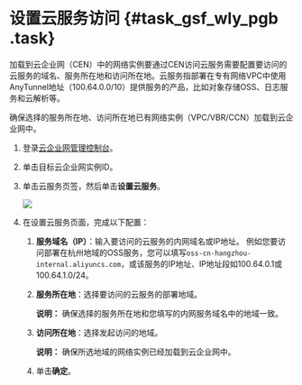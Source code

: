 # 设置云服务访问 {#task_gsf_wly_pgb .task}

加载到云企业网（CEN）中的网络实例要通过CEN访问云服务需要配置要访问的云服务的域名、服务所在地和访问所在地。云服务指部署在专有网络VPC中使用AnyTunnel地址（100.64.0.0/10）提供服务的产品，比如对象存储OSS、日志服务和云解析等。

确保选择的服务所在地、访问所在地已有网络实例（VPC/VBR/CCN）加载到云企业网中。

1.  登录[云企业网管理控制台](https://cen.console.aliyun.com/)。
2.  单击目标云企业网实例ID。
3.  单击云服务页签，然后单击**设置云服务**。 

    ![](http://static-aliyun-doc.oss-cn-hangzhou.aliyuncs.com/assets/img/122767/155417632138377_zh-CN.png)

4.  在设置云服务页面，完成以下配置： 
    1.  **服务域名（IP）**：输入要访问的云服务的内网域名或IP地址。 例如您要访问部署在杭州地域的OSS服务，您可以填写`oss-cn-hangzhou-internal.aliyuncs.com`，或该服务的IP地址、IP地址段如100.64.0.1或100.64.1.0/24。
    2.  **服务所在地**：选择要访问的云服务的部署地域。 

        **说明：** 确保选择的服务所在地和您填写的内网服务域名中的地域一致。

    3.  **访问所在地**：选择发起访问的地域。 

        **说明：** 确保所选地域的网络实例已经加载到云企业网中。

    4.  单击**确定**。

